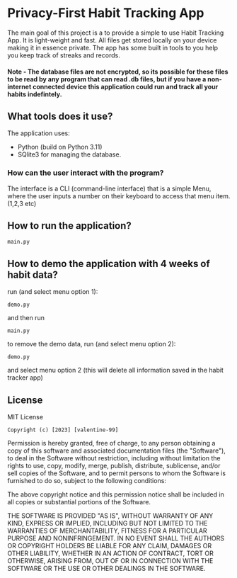 # Privacy-First Habit Tracking App
The main goal of this project is a to provide a simple to use Habit Tracking App. 
It is light-weight and fast. All files get stored locally on your device making it in essence private.
The app has some built in tools to you help you keep track of streaks and records. 

#### Note - The database files are not encrypted, so its possible for these files to be read by any program that can read .db files, but if you have a non-internet connected device this application could run and track all your habits indefintely. 

## What tools does it use?
The application uses:
- Python (build on Python 3.11) 
- SQlite3 for managing the database. 

### How can the user interact with the program? 
The interface is a CLI (command-line interface) that is a simple Menu, where the user inputs a number on their keyboard to access that menu item. (1,2,3 etc)



## How to run the application?
~~~
main.py
~~~

## How to demo the application with 4 weeks of habit data? 
run (and select menu option 1):
~~~
demo.py
~~~
and then run
~~~
main.py
~~~

to remove the demo data, run (and select menu option 2):
~~~
demo.py 
~~~
and select menu option 2 (this will delete all information saved in the habit tracker app)




## License
MIT License
~~~
Copyright (c) [2023] [valentine-99]
~~~
Permission is hereby granted, free of charge, to any person obtaining a copy
of this software and associated documentation files (the "Software"), to deal
in the Software without restriction, including without limitation the rights
to use, copy, modify, merge, publish, distribute, sublicense, and/or sell
copies of the Software, and to permit persons to whom the Software is
furnished to do so, subject to the following conditions:

The above copyright notice and this permission notice shall be included in all
copies or substantial portions of the Software.

THE SOFTWARE IS PROVIDED "AS IS", WITHOUT WARRANTY OF ANY KIND, EXPRESS OR
IMPLIED, INCLUDING BUT NOT LIMITED TO THE WARRANTIES OF MERCHANTABILITY,
FITNESS FOR A PARTICULAR PURPOSE AND NONINFRINGEMENT. IN NO EVENT SHALL THE
AUTHORS OR COPYRIGHT HOLDERS BE LIABLE FOR ANY CLAIM, DAMAGES OR OTHER
LIABILITY, WHETHER IN AN ACTION OF CONTRACT, TORT OR OTHERWISE, ARISING FROM,
OUT OF OR IN CONNECTION WITH THE SOFTWARE OR THE USE OR OTHER DEALINGS IN THE
SOFTWARE.
